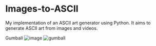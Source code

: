 # Images-to-ASCII
My implementation of an ASCII art generator using Python. It aims to generate ASCII art from images and videos.

Gumball
![image](https://user-images.githubusercontent.com/51715921/209464006-a7bb18e6-69bc-43c0-a5e7-c0773fa01001.png)
![gumball](https://user-images.githubusercontent.com/51715921/209464016-fa642320-b321-47e1-b2f5-dbf8b2559adb.png)
